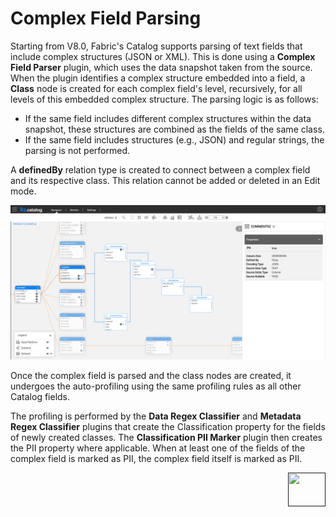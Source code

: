 # Complex Field Parsing

Starting from V8.0, Fabric's Catalog supports parsing of text fields that include complex structures (JSON or XML). This is done using a **Complex Field Parser** plugin, which uses the data snapshot taken from the source. When the plugin identifies a complex structure embedded into a field, a **Class** node is created for each complex field's level, recursively, for all levels of this embedded complex structure. The parsing logic is as follows:

* If the same field includes different complex structures within the data snapshot, these structures are combined as the fields of the same class.
* If the same field includes structures (e.g., JSON) and regular strings, the parsing is not performed.

A **definedBy** relation type is created to connect between a complex field and its respective class. This relation cannot be added or deleted in an Edit mode. 

![](../images/complex_field.png)

Once the complex field is parsed and the class nodes are created, it undergoes the auto-profiling using the same profiling rules as all other Catalog fields. 

The profiling is performed by the **Data Regex Classifier** and **Metadata Regex Classifier** plugins that create the Classification property for the fields of newly created classes. The **Classification PII Marker** plugin then creates the PII property where applicable. When at least one of the fields of the complex field is marked as PII, the complex field itself is marked as PII.

[<img align="right" width="60" height="54" src="/articles/images/Next.png">]() 
